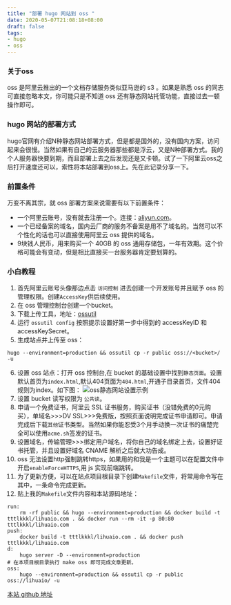```yaml
---
title: "部署 hugo 网站到 oss "
date: 2020-05-07T21:08:18+08:00
draft: false
tags:
- hugo
- oss
---
```

### 关于oss
oss 是阿里云推出的一个文档存储服务类似亚马逊的 s3 。如果是熟悉 oss 的同志可直接忽略本文，你可能只是不知道 oss 还有静态网站托管功能，直接过去一顿操作即可。

### hugo 网站的部署方式
hugo官网有介绍N种静态网站部署方式，但是都是国外的，没有国内方案，访问起来会很慢。当然如果有自己的云服务器那些都是浮云，又是N种部署方式。我的个人服务器快要到期，而且部署上去之后发现还是又卡顿。试了一下阿里云oss之后打开速度还可以，索性将本站部署到oss上。先在此记录分享一下。

### 前置条件
万变不离其宗，就 oss 部署方案来说需要有以下前置条件：
- 一个阿里云账号，没有就去注册一个。连接：[aliyun.com](https://aliyun.com)。
- 一个已经备案的域名，国内云厂商的服务不备案是用不了域名的。当然可以不个性化的话也可以直接使用阿里云 oss 提供的域名。
- 9块钱人民币，用来购买一个 40GB 的 oss 通用存储包，一年有效期。这个价格可能会有变动，但是相比直接买一台服务器肯定要划算的。

### 小白教程
1. 首先阿里云账号头像那边点击 `访问控制` 进去创建一个开发账号并且赋予 oss 的管理权限。创建`AccessKey`供后续使用。
2. 在 oss 管理控制台创建一个bucket。
3. 下载上传工具，地址：[ossutil](https://help.aliyun.com/document_detail/120075.html)
4. 运行 `ossutil config` 按照提示设置好第一步中得到的 accessKeyID 和 accessKeySecret。
5. 生成站点并上传至 oss：
```
hugo --environment=production && ossutil cp -r public oss://<bucket>/ -u
```
6. 设置 oss 站点：打开 oss 控制台,在 bucket 的基础设置中找到`静态页面`。设置默认首页为`index.html`,默认404页面为`404.html`,开通子目录首页，文件404规则为index。如下图：
![oss静态网站设置示例](/images/oss-static-site.jpg)
7. 设置 bucket 读写权限为 `公共读`。
8. 申请一个免费证书，阿里云 SSL 证书服务，购买证书（没错免费的0元购买），单域名>>>DV SSL>>>免费版，按照页面说明完成证书申请即可。申请完成后下载`其他`证书类型。当然如果你能忍受3个月手动换一次证书的痛楚完全可以使用`acme.sh`签发的证书。
9. 设置域名，传输管理>>>绑定用户域名，将你自己的域名绑定上去，设置好证书托管，并且设置好域名 CNAME 解析之后就大功告成。
10. oss 无法设置http强制跳转https，如果用的和我是一个主题可以在配置文件中开启`enableForceHTTPS`,用 js 实现前端跳转。
11. 为了更新方便，可以在站点项目根目录下创建`Makefile`文件，将常用命令写在其中，一条命令完成更新。
12. 贴上我的`Makefile`文件内容和本站源码地址：
```
run:
	rm -rf public && hugo --environment=production && docker build -t tttlkkkl/lihuaio.com . && docker run --rm -it -p 80:80 tttlkkkl/lihuaio.com
push:
	docker build -t tttlkkkl/lihuaio.com . && docker push tttlkkkl/lihuaio.com
d: 
	hugo server -D --environment=production
# 在本项目根目录执行 make oss 即可完成文章更新。
oss:
	hugo --environment=production && ossutil cp -r public oss://lihuaio/ -u
```
[本站 github 地址](https://github.com/tttlkkkl/lihuaio.com)